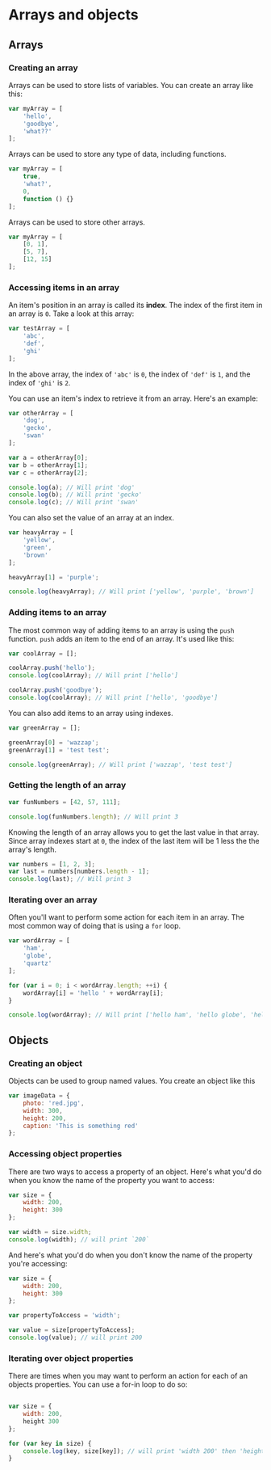 # Arrays and objects

## Arrays

### Creating an array

Arrays can be used to store lists of variables. You can create an array like this:

```javascript
var myArray = [
	'hello',
	'goodbye',
	'what??'
];
```

Arrays can be used to store any type of data, including functions.

```javascript
var myArray = [
	true,
	'what?',
	0,
	function () {}
];
```

Arrays can be used to store other arrays.

```javascript
var myArray = [
	[0, 1],
	[5, 7],
	[12, 15]
];
```

### Accessing items in an array

An item's position in an array is called its **index**. The index of the first item in an array is `0`. Take a look at this array:

```javascript
var testArray = [
	'abc',
	'def',
	'ghi'
];
```

In the above array, the index of `'abc'` is `0`, the index of `'def'` is `1`, and the index of `'ghi'` is `2`.

You can use an item's index to retrieve it from an array. Here's an example:

```javascript
var otherArray = [
	'dog',
	'gecko',
	'swan'
];

var a = otherArray[0];
var b = otherArray[1];
var c = otherArray[2];

console.log(a); // Will print 'dog'
console.log(b); // Will print 'gecko'
console.log(c); // Will print 'swan'
```

You can also set the value of an array at an index.

```javascript
var heavyArray = [
	'yellow',
	'green',
	'brown'
];

heavyArray[1] = 'purple';

console.log(heavyArray); // Will print ['yellow', 'purple', 'brown']
```

### Adding items to an array

The most common way of adding items to an array is using the `push` function. `push` adds an item to the end of an array. It's used like this:

```javascript
var coolArray = [];

coolArray.push('hello');
console.log(coolArray); // Will print ['hello']

coolArray.push('goodbye');
console.log(coolArray); // Will print ['hello', 'goodbye']
```

You can also add items to an array using indexes. 

```javascript
var greenArray = [];

greenArray[0] = 'wazzap';
greenArray[1] = 'test test';

console.log(greenArray); // Will print ['wazzap', 'test test']
```

### Getting the length of an array

```javascript
var funNumbers = [42, 57, 111];

console.log(funNumbers.length); // Will print 3
```

Knowing the length of an array allows you to get the last value in that array. Since array indexes start at `0`, the index of the last item will be 1 less the the array's length.

```javascript
var numbers = [1, 2, 3];
var last = numbers[numbers.length - 1];
console.log(last); // Will print 3
```

### Iterating over an array

Often you'll want to perform some action for each item in an array. The most common way of doing that is using a `for` loop.

```javascript
var wordArray = [
	'ham',
	'globe',
	'quartz'
];

for (var i = 0; i < wordArray.length; ++i) {
	wordArray[i] = 'hello ' + wordArray[i];
}

console.log(wordArray); // Will print ['hello ham', 'hello globe', 'hello quartz']
```

## Objects

### Creating an object

Objects can be used to group named values. You create an object like this

```javascript
var imageData = {
	photo: 'red.jpg',
	width: 300,
	height: 200,
	caption: 'This is something red'
};
```

### Accessing object properties

There are two ways to access a property of an object. Here's what you'd do when you know the name of the property you want to access:

```javascript
var size = {
	width: 200,
	height: 300
};

var width = size.width;
console.log(width); // will print `200`
```

And here's what you'd do when you don't know the name of the property you're accessing:

```javascript
var size = {
	width: 200,
	height: 300
};

var propertyToAccess = 'width';

var value = size[propertyToAccess];
console.log(value); // will print 200
```

### Iterating over object properties

There are times when you may want to perform an action for each of an objects properties. You can use a for-in loop to do so:

```javascript

var size = {
	width: 200,
	height 300
};

for (var key in size) {
	console.log(key, size[key]); // will print 'width 200' then 'height 300';
}
```